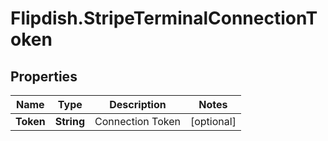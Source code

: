 # Flipdish.StripeTerminalConnectionToken

## Properties
Name | Type | Description | Notes
------------ | ------------- | ------------- | -------------
**Token** | **String** | Connection Token | [optional] 


